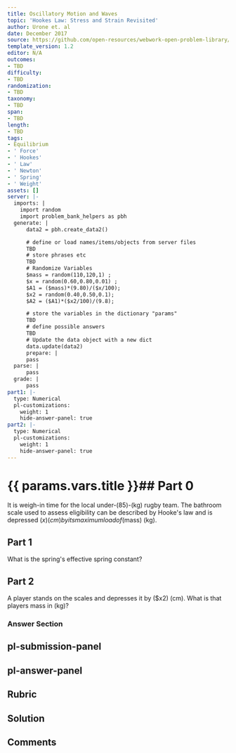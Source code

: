 ```yaml
---
title: Oscillatory Motion and Waves
topic: 'Hookes Law: Stress and Strain Revisited'
author: Urone et. al
date: December 2017
source: https://github.com/open-resources/webwork-open-problem-library/tree/master/Contrib/BrockPhysics/College_Physics_Urone/16.Oscillatory_Motion_and_Waves/NU_U17-16-01-002.pg
template_version: 1.2
editor: N/A
outcomes:
- TBD
difficulty:
- TBD
randomization:
- TBD
taxonomy:
- TBD
span:
- TBD
length:
- TBD
tags:
- Equilibrium
- ' Force'
- ' Hookes'
- ' Law'
- ' Newton'
- ' Spring'
- ' Weight'
assets: []
server: |-
  imports: |
    import random
    import problem_bank_helpers as pbh
  generate: |
      data2 = pbh.create_data2()

      # define or load names/items/objects from server files
      TBD
      # store phrases etc
      TBD
      # Randomize Variables
      $mass = random(110,120,1) ;
      $x = random(0.60,0.80,0.01) ;
      $A1 = ($mass)*(9.80)/($x/100);
      $x2 = random(0.40,0.50,0.1);
      $A2 = ($A1)*($x2/100)/(9.8);

      # store the variables in the dictionary "params"
      TBD
      # define possible answers
      TBD
      # Update the data object with a new dict
      data.update(data2)
      prepare: |
      pass
  parse: |
      pass
  grade: |
      pass
part1: |-
  type: Numerical
  pl-customizations:
    weight: 1
    hide-answer-panel: true
part2: |-
  type: Numerical
  pl-customizations:
    weight: 1
    hide-answer-panel: true
---
```


# {{ params.vars.title }}## Part 0 
It is weigh-in time for the local under-(85)-(kg) rugby team. The bathroom scale used to assess eligibility can be described by Hooke's law and is depressed ($x) (cm) by its maximum load of ($mass) (kg). 
## Part 1 
 What is the spring's effective spring constant? 
## Part 2 
A player stands on the scales and depresses it by ($x2) (cm). What is that players mass in (kg)? 


### Answer Section 


## pl-submission-panel 


## pl-answer-panel 


## Rubric 


## Solution 


## Comments 


